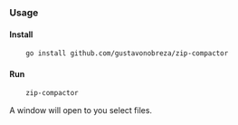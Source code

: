 ### Usage

#### Install
```bash
	go install github.com/gustavonobreza/zip-compactor
```
#### Run
```bash
	zip-compactor
```
A window will open to you select files.